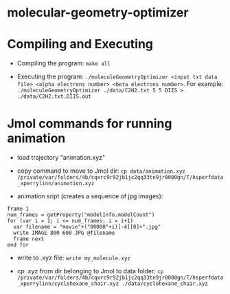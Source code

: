 # molecular-geometry-optimizer

# Compiling and Executing

- Compiling the program: `make all`

- Executing the program: `./moleculeGeometryOptimizer <input txt data file> <alpha electrons number> <beta electrons number>`. For example: `./moleculeGeometryOptimizer ./data/C2H2.txt 5 5 DIIS > ./data/C2H2.txt.DIIS.out`

# Jmol commands for running animation

- load trajectory "animation.xyz" 

- copy command to move to Jmol dir: `cp data/animation.xyz /private/var/folders/4b/cqxrc9r92jb1jc2qq33tn9jr0000gn/T/hsperfdata_xperrylinn/animation.xyz`

- animation sript (creates a sequence of jpg images):

 ```
 frame 1
 num_frames = getProperty("modelInfo.modelCount")
 for (var i = 1; i <= num_frames; i = i+1)
   var filename = "movie"+("00000"+i)[-4][0]+".jpg"
   write IMAGE 800 600 JPG @filename
   frame next
 end for
```

- write to .xyz file: `write my_molecule.xyz`

- cp .xyz from dir belonging to Jmol to data folder: `cp /private/var/folders/4b/cqxrc9r92jb1jc2qq33tn9jr0000gn/T/hsperfdata_xperrylinn/cyclohexane_chair.xyz ./data/cyclohexane_chair.xyz`